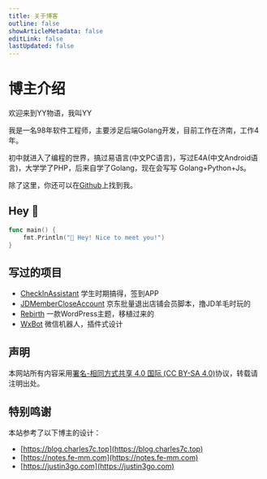 ```yaml
---
title: 关于博客
outline: false
showArticleMetadata: false
editLink: false
lastUpdated: false
---
```


# 博主介绍

欢迎来到YY物语，我叫YY <sup><Badge type="tip" text="yqchilde" class="small"/></sup>

我是一名98年软件工程师，主要涉足后端Golang开发，目前工作在济南，工作4年。

初中就进入了编程的世界，搞过易语言(中文PC语言)，写过E4A(中文Android语言)，大学学了PHP，后来自学了Golang，现在会写写 Golang+Python+Js。

除了这里，你还可以在[Github](https://github.com/yqchilde)上找到我。

## Hey 👋

```go
func main() {
    fmt.Println("👋 Hey! Nice to meet you!")
}
```

## 写过的项目

* [CheckInAssistant](https://github.com/yqchilde/CheckInAssistant) 学生时期搞得，签到APP <Badge type="tip" text="Golang + UniAPP" />
* [JDMemberCloseAccount](https://github.com/yqchilde/JDMemberCloseAccount) 京东批量退出店铺会员脚本，撸JD羊毛时玩的 <Badge type="tip" text="Python" />
* [Rebirth](https://github.com/yqchilde/rebirth) 一款WordPress主题，移植过来的 <Badge type="tip" text="PHP" />
* [WxBot](https://github.com/yqchilde/wxbot) 微信机器人，插件式设计 <Badge type="tip" text="Golang" />

## 声明

本网站所有内容采用[署名-相同方式共享 4.0 国际 (CC BY-SA 4.0)](https://creativecommons.org/licenses/by/4.0/legalcode.zh-hans)协议，转载请注明出处。

## 特别鸣谢

本站参考了以下博主的设计：

* [https://blog.charles7c.top](https://blog.charles7c.top)
* [https://notes.fe-mm.com](https://notes.fe-mm.com)
* [https://justin3go.com](https://justin3go.com)